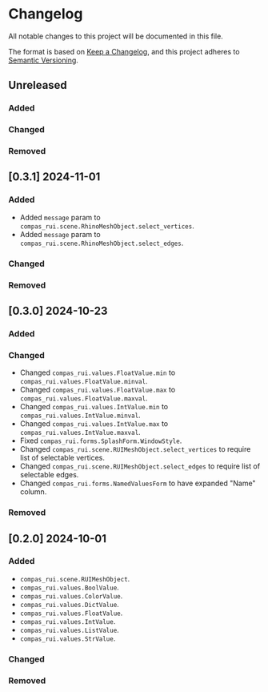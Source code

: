# Changelog

All notable changes to this project will be documented in this file.

The format is based on [Keep a Changelog](https://keepachangelog.com/en/1.0.0/),
and this project adheres to [Semantic Versioning](https://semver.org/spec/v2.0.0.html).

## Unreleased

### Added

### Changed

### Removed


## [0.3.1] 2024-11-01

### Added

* Added `message` param to `compas_rui.scene.RhinoMeshObject.select_vertices`.
* Added `message` param to `compas_rui.scene.RhinoMeshObject.select_edges`.

### Changed

### Removed


## [0.3.0] 2024-10-23

### Added

### Changed

* Changed `compas_rui.values.FloatValue.min` to `compas_rui.values.FloatValue.minval`.
* Changed `compas_rui.values.FloatValue.max` to `compas_rui.values.FloatValue.maxval`.
* Changed `compas_rui.values.IntValue.min` to `compas_rui.values.IntValue.minval`.
* Changed `compas_rui.values.IntValue.max` to `compas_rui.values.IntValue.maxval`.
* Fixed `compas_rui.forms.SplashForm.WindowStyle`.
* Changed `compas_rui.scene.RUIMeshObject.select_vertices` to require list of selectable vertices.
* Changed `compas_rui.scene.RUIMeshObject.select_edges` to require list of selectable edges.
* Changed `compas_rui.forms.NamedValuesForm` to have expanded "Name" column.

### Removed


## [0.2.0] 2024-10-01

### Added

* `compas_rui.scene.RUIMeshObject`.
* `compas_rui.values.BoolValue`.
* `compas_rui.values.ColorValue`.
* `compas_rui.values.DictValue`.
* `compas_rui.values.FloatValue`.
* `compas_rui.values.IntValue`.
* `compas_rui.values.ListValue`.
* `compas_rui.values.StrValue`.

### Changed

### Removed
